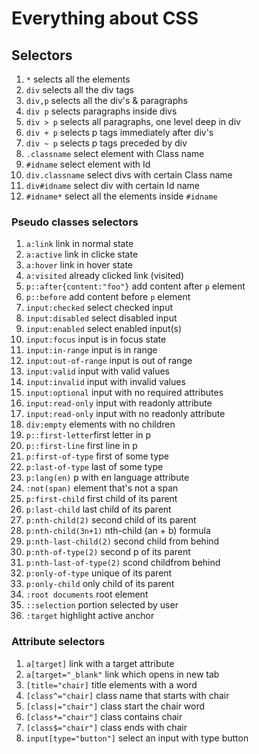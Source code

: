 # Everything about CSS

## Selectors

1. `*` selects all the elements
2. `div` selects all the div tags
3. `div,p` selects all the div's & paragraphs
4. `div p` selects paragraphs inside divs
5. `div > p` selects all paragraphs, one level deep in div
6. `div + p` selects p tags immediately after div's
7. `div ~ p` selects p tags preceded by div 
8. `.classname` select element with Class name
9. `#idname` select element with Id
10. `div.classname` select divs with certain Class name
11. `div#idname` select div with certain Id name
12. `#idname*` select all the elements inside `#idname`

### Pseudo classes selectors

1. `a:link` link in normal state
2. `a:active` link in clicke state
3. `a:hover` link in hover state
4. `a:visited` already clicked link (visited)
5. `p::after{content:"foo"}` add content after `p` element
6. `p::before` add content before `p` element
7. `input:checked` select checked input
8. `input:disabled` select disabled input
9. `input:enabled` select enabled input(s)
10. `input:focus` input is in focus state
11. `input:in-range` input is in range
12. `input:out-of-range` input is out of range
13. `input:valid` input with valid values
14. `input:invalid` input with invalid values
15. `input:optional` input with no required attributes
16. `input:read-only` input with readonly attribute
17. `input:read-only` input with no readonly attribute
18. `div:empty` elements with no children
19. `p::first-letter`first letter in p
20. `p::first-line` first line in p
21. `p:first-of-type` first of some type
22. `p:last-of-type` last of some type
23. `p:lang(en)` p with en language attribute
24. `:not(span)` element that's not a span
25. `p:first-child` first child of its parent
26. `p:last-child` last child of its parent
27. `p:nth-child(2)` second child of its parent
28. `p:nth-child(3n+1)` nth-child (an + b) formula
29. `p:nth-last-child(2)` second child from behind
30. `p:nth-of-type(2)` second p of its parent
31. `p:nth-last-of-type(2)` scond childfrom behind
32. `p:only-of-type` unique of its parent
33. `p:only-child` only child of its parent
34. `:root documents` root element
35. `::selection` portion selected by user
36. `:target` highlight active anchor

### Attribute selectors
1. `a[target]` link with a target attribute
2. `a[target="_blank"` link which opens in new tab
3. `[title="chair]` title elements with a word
4. `[class^="chair]` class name that starts with chair
5. `[class|="chair"]` class start the chair word
6. `[class*="chair"]` class contains chair
7. `[class$="chair"]` class ends with chair
8. `input[type="button"]` select an input with type button
